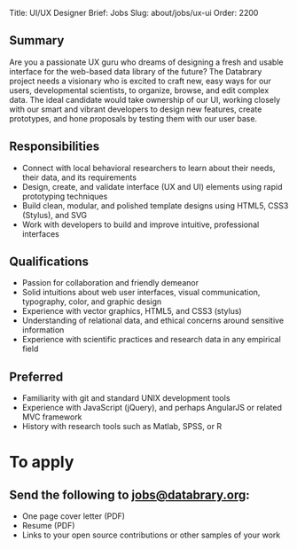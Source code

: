Title: UI/UX Designer
Brief: Jobs
Slug: about/jobs/ux-ui
Order: 2200

## Summary

Are you a passionate UX guru who dreams of designing a fresh and usable interface for the web-based data library of the future? The Databrary project needs a visionary who is excited to craft new, easy ways for our users, developmental scientists, to organize, browse, and edit complex data. The ideal candidate would take ownership of our UI, working closely with our smart and vibrant developers to design new features, create prototypes, and hone proposals by testing them with our user base.

## Responsibilities

- Connect with local behavioral researchers to learn about their needs, their data, and its requirements
- Design, create, and validate interface (UX and UI) elements using rapid prototyping techniques
- Build clean, modular, and polished template designs using HTML5, CSS3 (Stylus), and SVG
- Work with developers to build and improve intuitive, professional interfaces

## Qualifications

- Passion for collaboration and friendly demeanor
- Solid intuitions about web user interfaces, visual communication, typography, color, and graphic design
- Experience with vector graphics, HTML5, and CSS3 (stylus)
- Understanding of relational data, and ethical concerns around sensitive information
- Experience with scientific practices and research data in any empirical field

## Preferred

- Familiarity with git and standard UNIX development tools
- Experience with JavaScript (jQuery), and perhaps AngularJS or related MVC framework
- History with research tools such as Matlab, SPSS, or R

# To apply
## Send the following to jobs@databrary.org:

- One page cover letter (PDF)
- Resume (PDF)
- Links to your open source contributions or other samples of your work

